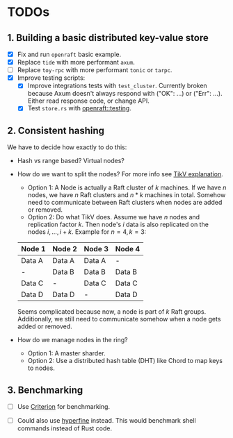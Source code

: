 # TODOs

## 1. Building a basic distributed key-value store

- [x] Fix and run `openraft` basic example.
- [x] Replace `tide` with more performant `axum`.
- [ ] Replace `toy-rpc` with more performant `tonic` or `tarpc`.
- [x] Improve testing scripts:
    - [x] Improve integrations tests with `test_cluster`. Currently broken because Axum doesn't always respond with ("OK": ...) or ("Err": ...). Either read response code, or change API.
    - [x] Test `store.rs` with [openraft::testing](https://docs.rs/openraft/latest/openraft/testing/struct.Suite.html#method.test_all).

## 2. Consistent hashing

We have to decide how exactly to do this:

- Hash vs range based? Virtual nodes?
- How do we want to split the nodes? For more info see [TikV explanation](https://www.pingcap.com/blog/building-a-large-scale-distributed-storage-system-based-on-raft/).
    - Option 1: A Node is actually a Raft cluster of $k$ machines. If we have $n$ nodes, we have $n$ Raft clusters and $n*k$ machines in total. Somehow need to communicate between Raft clusters when nodes are added or removed.
    - Option 2: Do what TikV does. Assume we have $n$ nodes and replication factor $k$. Then node's $i$ data is also replicated on the nodes ${i, \dots, i+k}$. Example for $n=4, k=3$:

    | Node 1 | Node 2 | Node 3 | Node 4 |
    | ---    | --- | --- | --- |
    | Data A | Data A | Data A |  - | 
    | -      | Data B | Data B | Data B |
    | Data C | -      | Data C | Data C |
    | Data D | Data D | -      | Data D |

    Seems complicated because now, a node is part of $k$ Raft groups. Additionally, we still need to communicate somehow when a node gets added or removed.
- How do we manage nodes in the ring?
    - Option 1: A master sharder.
    - Option 2: Use a distributed hash table (DHT) like Chord to map keys to nodes.

## 3. Benchmarking

- [ ] Use [Criterion](https://github.com/tikv/raft-rs?tab=readme-ov-file#benchmarks) for benchmarking.
- [ ] Could also use [hyperfine](https://github.com/sharkdp/hyperfine) instead. This would benchmark shell commands instead of Rust code.

